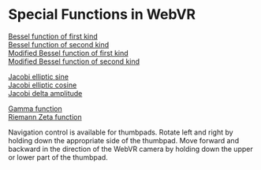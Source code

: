 # Special Functions in WebVR

[Bessel function of first kind](https://paulmasson.github.io/webvr-worlds/functions/besselJ.html)<br>
[Bessel function of second kind](https://paulmasson.github.io/webvr-worlds/functions/besselY.html)<br>
[Modified Bessel function of first kind](https://paulmasson.github.io/webvr-worlds/functions/besselI.html)<br>
[Modified Bessel function of second kind](https://paulmasson.github.io/webvr-worlds/functions/besselK.html)

[Jacobi elliptic sine](https://paulmasson.github.io/webvr-worlds/functions/sn.html)<br>
[Jacobi elliptic cosine](https://paulmasson.github.io/webvr-worlds/functions/cn.html)<br>
[Jacobi delta amplitude](https://paulmasson.github.io/webvr-worlds/functions/dn.html)

[Gamma function](https://paulmasson.github.io/webvr-worlds/functions/gamma.html)<br>
[Riemann Zeta function](https://paulmasson.github.io/webvr-worlds/functions/zeta.html)

Navigation control is available for thumbpads. Rotate left and right by holding down the appropriate side of the thumbpad. Move forward and backward in the direction of the WebVR camera by holding down the upper or lower part of the thumbpad.

